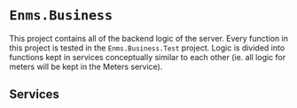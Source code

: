 # `Enms.Business`

This project contains all of the backend logic of the server. Every function in
this project is tested in the `Enms.Business.Test` project. Logic is divided
into functions kept in services conceptually similar to each other (ie. all
logic for meters will be kept in the Meters service).

## Services
